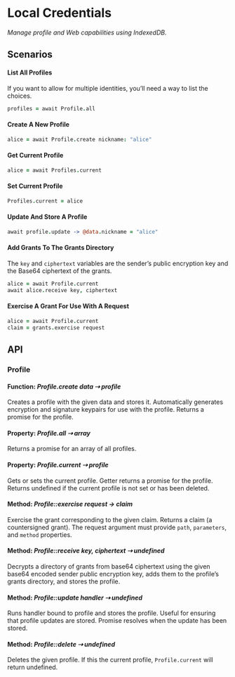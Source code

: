 # Local Credentials

_Manage profile and Web capabilities using IndexedDB._

## Scenarios

#### List All Profiles

If you want to allow for multiple identities, you’ll need a way to list the choices.

```coffeescript
profiles = await Profile.all
```

#### Create A New Profile

```coffeescript
alice = await Profile.create nickname: "alice"
```

#### Get Current Profile

```coffeescript
alice = await Profiles.current
```

#### Set Current Profile

```coffeescript
Profiles.current = alice
```

#### Update And Store A Profile

```coffeescript
await profile.update -> @data.nickname = "alice"
```

#### Add Grants To The Grants Directory

The `key` and `ciphertext` variables are the sender’s public encryption key and the Base64 ciphertext of the grants.

```coffeescript
alice = await Profile.current
await alice.receive key, ciphertext
```

#### Exercise A Grant For Use With A Request

```coffeescript
alice = await Profile.current
claim = grants.exercise request
```

## API

### Profile

#### Function: *Profile.create data ⇢ profile*

Creates a profile with the given data and stores it. Automatically generates encryption and signature keypairs for use with the profile. Returns a promise for the profile.

#### Property: *Profile.all ⇢ array*

Returns a promise for an array of all profiles.

#### Property: *Profile.current ⇢ profile*

Gets or sets the current profile. Getter returns a promise for the profile. Returns undefined if the current profile is not set or has been deleted.

#### Method: *Profile::exercise request → claim*

Exercise the grant corresponding to the given claim. Returns a claim (a countersigned grant). The request argument must provide `path`, `parameters`, and `method` properties.

#### Method: *Profile::receive key, ciphertext ⇢ undefined*

Decrypts a directory of grants from base64 ciphertext using the given base64 encoded sender public encryption key, adds them to the profile’s grants directory, and stores the profile.

#### Method: *Profile::update handler ⇢ undefined*

Runs handler bound to profile and stores the profile. Useful for ensuring that profile updates are stored. Promise resolves when the update has been stored.

#### Method: *Profile::delete ⇢ undefined*

Deletes the given profile. If this the current profile, `Profile.current` will return undefined.